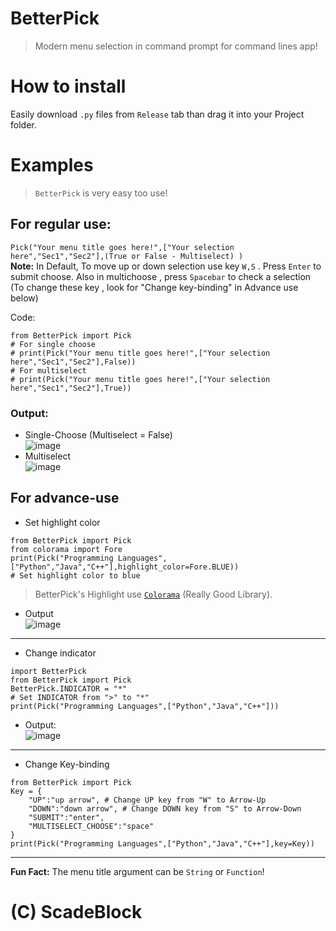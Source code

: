 # BetterPick
> Modern menu selection in command prompt for command lines app! 
# How to install
Easily download `.py` files from `Release` tab than drag it into your Project folder.

# Examples
> `BetterPick` is very easy too use!
## For regular use:  
`Pick("Your menu title goes here!",["Your selection here","Sec1","Sec2"],(True or False - Multiselect) )`  
**Note:** In Default, To move up or down selection use key `W,S` . Press `Enter` to submit choose. Also in multichoose , press `Spacebar` to check a selection (To change these key , look for "Change key-binding" in Advance use below)

Code: 
```
from BetterPick import Pick
# For single choose
# print(Pick("Your menu title goes here!",["Your selection here","Sec1","Sec2"],False))
# For multiselect
# print(Pick("Your menu title goes here!",["Your selection here","Sec1","Sec2"],True))
```

### Output:
+ Single-Choose (Multiselect = False)  
![image](https://github.com/ScadeBlock/BetterPick/assets/89845150/ff7bb2a9-adbb-4591-b811-8e8f7f38d188)
+ Multiselect  
![image](https://github.com/ScadeBlock/BetterPick/assets/89845150/37b09583-8986-433e-848f-fee62b324f10)

## For advance-use
+ Set highlight color  
```
from BetterPick import Pick
from colorama import Fore
print(Pick("Programming Languages",["Python","Java","C++"],highlight_color=Fore.BLUE))
# Set highlight color to blue
```
> BetterPick's Highlight use [`Colorama`](https://pypi.org/project/colorama/) (Really Good Library).
+ Output  
![image](https://github.com/ScadeBlock/BetterPick/assets/89845150/4631f67f-7fd2-41c0-86b5-e2a067d265a5)
------
+ Change indicator
```
import BetterPick
from BetterPick import Pick
BetterPick.INDICATOR = "*"
# Set INDICATOR from ">" to "*"
print(Pick("Programming Languages",["Python","Java","C++"]))
```
+ Output:  
![image](https://github.com/ScadeBlock/BetterPick/assets/89845150/1ffdcb42-3331-4db2-a83c-1845184991e3)
---
+ Change Key-binding  
```
from BetterPick import Pick
Key = {
    "UP":"up arrow", # Change UP key from "W" to Arrow-Up
    "DOWN":"down arrow", # Change DOWN key from "S" to Arrow-Down
    "SUBMIT":"enter",
    "MULTISELECT_CHOOSE":"space"
} 
print(Pick("Programming Languages",["Python","Java","C++"],key=Key))
```
--- 
**Fun Fact:** The menu title argument can be `String` or `Function`!

# (C) ScadeBlock
